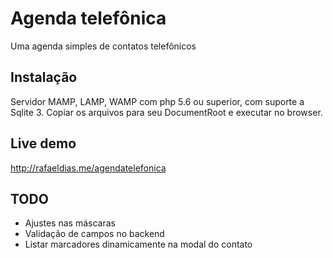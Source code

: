 # Agenda telefônica

Uma agenda simples de contatos telefônicos

## Instalação

Servidor MAMP, LAMP, WAMP com php 5.6 ou superior, com suporte a Sqlite 3.
Copiar os arquivos para seu DocumentRoot e executar no browser.

## Live demo

http://rafaeldias.me/agendatelefonica

## TODO

* Ajustes nas máscaras
* Validação de campos no backend
* Listar marcadores dinamicamente na modal do contato
